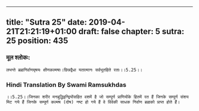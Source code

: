 
---
title: "Sutra 25"
date: 2019-04-21T21:21:19+01:00
draft: false
chapter: 5
sutra: 25
position: 435
---
### मूल श्लोकः:
```
लभन्ते ब्रह्मनिर्वाणमृषयः क्षीणकल्मषाः।छिन्नद्वैधा यतात्मानः सर्वभूतहिते रताः।।5.25।।

```

### Hindi Translation By Swami Ramsukhdas
```
।।5.25।।जिनका शरीर मनबुद्धिइन्द्रियोंसहित वशमें है जो सम्पूर्ण प्राणियोंके हितमें रत हैं जिनके सम्पूर्ण संशय मिट गये हैं जिनके सम्पूर्ण कल्मष (दोष) नष्ट हो गये हैं वे विवेकी साधक निर्वाण ब्रह्मको प्राप्त होते हैं। 

```

